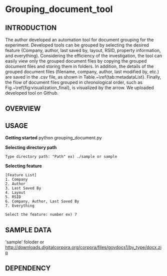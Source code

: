 # Grouping_document_tool

## INTRODUCTION

The author developed an automation tool for document grouping for the experiment. Developed tools can be grouped by selecting the desired feature (Company, author, last saved by, layout, RSID, property information, and everything). Considering the efficiency of the investigation, the tool can easily view only the grouped document files by copying the grouped document files and storing them in folders. In addition, the details of the grouped document files (filename, company, author, last modified by, etc.) are saved in the .csv file, as shown in Table.~\ref{tab:metadataList}. Finally, the flow of document files grouped in chronological order, such as Fig.~\ref{fig:visualization_final}, is visualized by the arrow. We uploaded developed tool on Github.

## OVERVIEW


## USAGE

**Getting started**
	python grouping_document.py
  
**Selecting directory path**

	Type directory path: "Path" ex) ./sample or sample
 
 **Selecting feature**
 
 	[Feature List]
	1. Company
	2. Author
	3. Last Saved By
	4. Layout
	5. RSID
	6. Company, Author, Last Saved By
	7. Everything
	
	Select the feature: number ex) 7
 
## SAMPLE DATA
'sample' foloder or http://downloads.digitalcorpora.org/corpora/files/govdocs1/by_type/docx.zip

## DEPENDENCY
